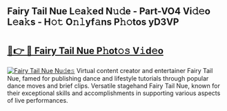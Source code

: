 ## Fairy Tail Nue L𝚎a𝚔ed N𝚞𝚍e - Part-VO4 Vi𝚍𝚎o L𝚎a𝚔s - H𝚘𝚝 O𝚗𝚕yf𝚊ns P𝚑𝚘tos yD3VP

# <h2><a href="http://kf9xt9g.oniu.top/?m=Fairy+Tail+Nue">🔗👉 🔴 Fairy Tail Nue P𝚑ot𝚘𝚜 V𝚒d𝚎o</a></h2>

[![Fairy Tail Nue Nu𝚍e𝚜](https://i.imgur.com/0qMVB7G.gif)](http://kf9xt9g.oniu.top/?m=Fairy+Tail+Nue)
Virtual content creator and entertainer Fairy Tail Nue, famed for publishing dance and lifestyle tutorials through popular dance moves and brief clips. Versatile stagehand Fairy Tail Nue, known for their exceptional skills and accomplishments in supporting various aspects of live performances.  
